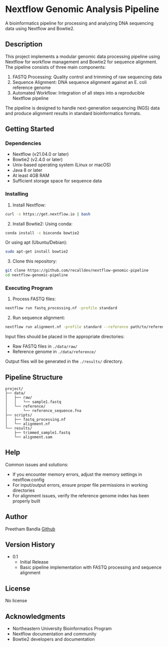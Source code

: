 # Nextflow Genomic Analysis Pipeline

A bioinformatics pipeline for processing and analyzing DNA sequencing data using Nextflow and Bowtie2.

## Description

This project implements a modular genomic data processing pipeline using Nextflow for workflow management and Bowtie2 for sequence alignment. The pipeline consists of three main components:

1. FASTQ Processing: Quality control and trimming of raw sequencing data
2. Sequence Alignment: DNA sequence alignment against an E. coli reference genome
3. Automated Workflow: Integration of all steps into a reproducible Nextflow pipeline

The pipeline is designed to handle next-generation sequencing (NGS) data and produce alignment results in standard bioinformatics formats.

## Getting Started

### Dependencies

* Nextflow (v21.04.0 or later)
* Bowtie2 (v2.4.0 or later)
* Unix-based operating system (Linux or macOS)
* Java 8 or later
* At least 4GB RAM
* Sufficient storage space for sequence data

### Installing

1. Install Nextflow:
```bash
curl -s https://get.nextflow.io | bash
```

2. Install Bowtie2:
Using conda:
```bash
conda install -c bioconda bowtie2
```
Or using apt (Ubuntu/Debian):
```bash
sudo apt-get install bowtie2
```

3. Clone this repository:
```bash
git clone https://github.com/recalldev/nextflow-genomic-pipeline
cd nextflow-genomic-pipeline
```

### Executing Program

1. Process FASTQ files:
```bash
nextflow run fastq_processing.nf -profile standard
```

2. Run sequence alignment:
```bash
nextflow run alignment.nf -profile standard --reference path/to/reference_sequence.fna
```

Input files should be placed in the appropriate directories:
- Raw FASTQ files in `./data/raw/`
- Reference genome in `./data/reference/`

Output files will be generated in the `./results/` directory.

## Pipeline Structure

```
project/
├── data/
│   ├── raw/
│   │   └── sample1.fastq
│   └── reference/
│       └── reference_sequence.fna
├── scripts/
│   ├── fastq_processing.nf
│   └── alignment.nf
└── results/
    ├── trimmed_sample1.fastq
    └── alignment.sam
```

## Help

Common issues and solutions:

* If you encounter memory errors, adjust the memory settings in nextflow.config
* For input/output errors, ensure proper file permissions in working directories
* For alignment issues, verify the reference genome index has been properly built

## Author

Preetham Bandla
[Github](https://github.com/recalldev)

## Version History

* 0.1
    * Initial Release
    * Basic pipeline implementation with FASTQ processing and sequence alignment

## License

No license

## Acknowledgments

* Northeastern University Bioinformatics Program
* Nextflow documentation and community
* Bowtie2 developers and documentation
